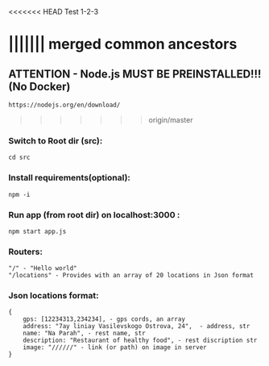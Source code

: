 <<<<<<< HEAD
Test 1-2-3


||||||| merged common ancestors
=======
## ATTENTION - Node.js MUST BE PREINSTALLED!!! (No Docker)
```
https://nodejs.org/en/download/
```

>>>>>>> origin/master
### Switch to Root dir (src):
```
cd src
```
### Install requirements(optional):
```
npm -i
```
### Run app (from root dir) on <b>localhost:3000</b> :
```
npm start app.js
```

### Routers:
```
"/" - "Hello world"
"/locations" - Provides with an array of 20 locations in Json format
```
### Json locations format:
```
{ 
    gps: [12234313,234234], - gps cords, an array
    address: "7ay liniay Vasilevskogo Ostrova, 24",  - address, str
    name: "Na Parah", - rest name, str
    description: "Restaurant of healthy food", - rest discription str
    image: "//////" - link (or path) on image in server
}
```
 

